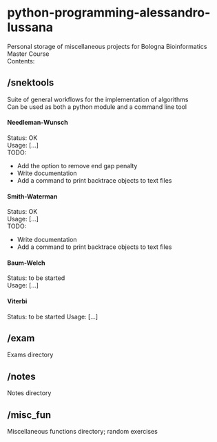 # python-programming-alessandro-lussana
Personal storage of miscellaneous projects for Bologna Bioinformatics Master Course  
Contents:

## /snektools
Suite of general workflows for the implementation of algorithms  
Can be used as both a python module and a command line tool

#### Needleman-Wunsch
Status: OK  
Usage: [...]  
TODO: 
- Add the option to remove end gap penalty
- Write documentation
- Add a command to print backtrace objects to text files

#### Smith-Waterman
Status: OK  
Usage: [...]  
TODO:  
- Write documentation
- Add a command to print backtrace objects to text files

#### Baum-Welch
Status: to be started  
Usage: [...]

#### Viterbi
Status: to be started
Usage: [...] 

## /exam
Exams directory

## /notes
Notes directory

## /misc\_fun
Miscellaneous functions directory; random exercises
